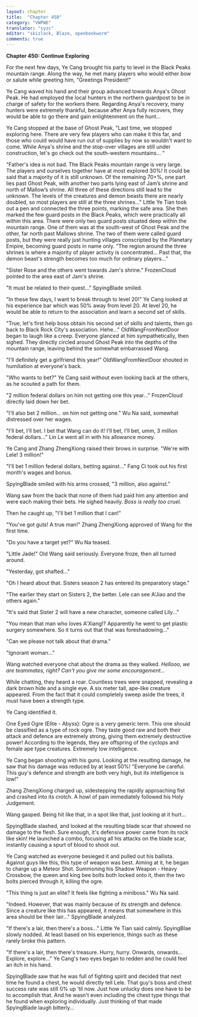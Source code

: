 ```yaml
---
layout: chapter
title:  "Chapter 450"
category: "VWPWE"
translator: "syzc"
editor: "skizlock, Blaze, openbookworm"
comments: true
---
```


**Chapter 450: Continue Exploring**

For the next few days, Ye Cang brought his party to level in the Black Peaks mountain range. Along the way, he met many players who would either bow or salute while greeting him, "Greetings President!"

Ye Cang waved his hand and their group advanced towards Anya's Ghost Peak. He had employed the local hunters in the northern guardpost to be in charge of safety for the workers there. Regarding Anya's recovery, many hunters were extremely thankful, because after Anya fully recovers, they would be able to go there and gain enlightenment on the hunt...

Ye Cang stopped at the base of Ghost Peak, "Last time, we stopped exploring here. There are very few players who can make it this far, and those who could would have run out of supplies by now so wouldn't want to come. While Anya's shrine and the stop-over villages are still under construction, let's go check out the south-western mountains... "

"Father's idea is not bad. The Black Peaks mountain range is very large. The players and ourselves together have at most explored 30%! It could be said that a majority of it is still unknown. Of the remaining 70+%, one part lies past Ghost Peak, with another two parts lying east of Jam’s shrine and north of Mallow’s shrine. All three of these directions still lead to the unknown. The levels of the creatures and demon beasts there are nearly doubled, so most players are still at the three shrines..." Little Ye Tian took out a pen and connected the three points, marking the safe area. She then marked the few guard posts in the Black Peaks, which were practically all within this area. There were only two guard posts situated deep within the mountain range. One of them was at the south-west of Ghost Peak and the other, far north past Mallows shrine. The two of them were called guard posts, but they were really just hunting villages conscripted by the Planetary Empire, becoming guard posts in name only. "The region around the three shrines is where a majority of player activity is concentrated... Past that, the demon beast's strength becomes too much for ordinary players..."

"Sister Rose and the others went towards Jam's shrine." FrozenCloud pointed to the area east of Jam's shrine.

"It must be related to their quest..." SpyingBlade smiled.

"In these few days, I want to break through to level 20!" Ye Cang looked at his experience bar which was 50% away from level 20. At level 20, he would be able to return to the association and learn a second set of skills.

"True, let's first help boss obtain his second set of skills and talents, then go back to Black Rock City's association. Hehe..." OldWangFromNextDoor began to laugh like a creep. Everyone glanced at him sympathetically, then sighed. They directly circled around Ghost Peak into the depths of the mountain range, leaving behind the somewhat embarrassed Wang.

"I'll definitely get a girlfriend this year!" OldWangFromNextDoor shouted in humiliation at everyone's back.

"Who wants to bet?" Ye Cang said without even looking back at the others, as he scouted a path for them.

"2 million federal dollars on him not getting one this year..." FrozenCloud directly laid down her bet.

"I'll also bet 2 million... on him not getting one." Wu Na said, somewhat distressed over her wages.

"I'll bet, I'll bet. I bet that Wang can do it! I'll bet, I'll bet, umm, 3 million federal dollars..." Lin Le went all in with his allowance money.

Ye Cang and Zhang ZhengXiong raised their brows in surprise. "We're with Lele! 3 million!"

"I'll bet 1 million federal dollars, betting against..." Fang Ci took out his first month's wages and bonus.

SpyingBlade smiled with his arms crossed, "3 million, also against."

Wang saw from the back that none of them had paid him any attention and were each making their bets. He sighed heavily. *Boss is really too cruel.*

Then he caught up, "I'll bet 1 million that I can!"

"You've got guts! A true man!" Zhang ZhengXiong approved of Wang for the first time.

"Do you have a target yet?" Wu Na teased.

"Little Jade!" Old Wang said seriously. Everyone froze, then all turned around.

"Yesterday, <My Chaotic Youth Romantic Comedy> got shafted..."

"Oh I heard about that. Sisters season 2 has entered its preparatory stage."

"The earlier they start on Sisters 2, the better. Lele can see A'Jiao and the others again."

"It's said that Sister 2 will have a new character, someone called Lily..."

"You mean that man who loves A'Xiang!? Apparently he went to get plastic surgery somewhere. So it turns out that that was foreshadowing..."

"Can we please not talk about that drama."

"Ignorant woman..."

Wang watched everyone chat about the drama as they walked. *Hellooo, we are teammates, right? Can't you give me some encouragement...*

While chatting, they heard a roar. Countless trees were snapped, revealing a dark brown hide and a single eye. A six meter tall, ape-like creature appeared. From the fact that it could completely sweep aside the trees, it must have been a strength type. 

Ye Cang identified it.

One Eyed Ogre (Elite - Abyss): Ogre is a very generic term. This one should be classified as a type of rock ogre. They taste good raw and both their attack and defence are extremely strong, giving them extremely destructive power! According to the legends, they are offspring of the cyclops and female ape type creatures. Extremely low intelligence. 

Ye Cang began shooting with his guns. Looking at the resulting damage, he saw that his damage was reduced by at least 50%! "Everyone be careful. This guy's defence and strength are both very high, but its intelligence is low!"

Zhang ZhengXiong charged up, sidestepping the rapidly approaching fist and crashed into its crotch. A howl of pain immediately followed his Holy Judgement.

Wang gasped. Being hit like that, in a spot like that, just looking at it hurt...

SpyingBlade slashed, and looked at the resulting blade scar that showed no damage to the flesh. Sure enough, it's defensive power came from its rock like skin! He launched a combo, focusing all his attacks on the blade scar, instantly causing a spurt of blood to shoot out.

Ye Cang watched as everyone besieged it and pulled out his ballista. Against guys like this, this type of weapon was best. Aiming at it, he began to charge up a Meteor Shot. Summoning his Shadow Weapon - Heavy Crossbow, the queen and king bee bolts both locked onto it, then the two bolts pierced through it, killing the ogre.

"This thing is just an elite? It feels like fighting a miniboss." Wu Na said.

"Indeed. However, that was mainly because of its strength and defence. Since a creature like this has appeared, it means that somewhere in this area should be their lair..." SpyingBlade analyzed.

"If there's a lair, then there's a boss..." Little Ye Tian said calmly. SpyingBlae slowly nodded. At least based on his experience, things such as these rarely broke this pattern.

"If there's a lair, then there's treasure. Hurry, hurry. Onwards, onwards... Explore, explore..." Ye Cang's two eyes began to redden and he could feel an itch in his hand.

SpyingBlade saw that he was full of fighting spirit and decided that next time he found a chest, he would directly tell Lele. That guy's boss and chest success rate was still 0% up ‘til now. Just how unlucky does one have to be to accomplish that. And he wasn't even including the chest type things that he found when exploring individually. Just thinking of that made SpyingBlade laugh bitterly...
